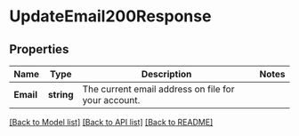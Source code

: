 # UpdateEmail200Response

## Properties

Name | Type | Description | Notes
------------ | ------------- | ------------- | -------------
**Email** | **string** | The current email address on file for your account. |

[[Back to Model list]](../README.md#documentation-for-models) [[Back to API list]](../README.md#documentation-for-api-endpoints) [[Back to README]](../README.md)


